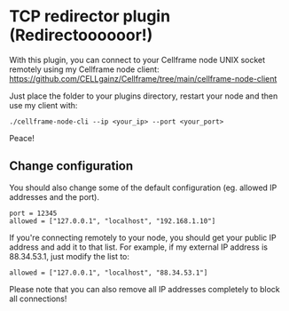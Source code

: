 # TCP redirector plugin (Redirectoooooor!)

With this plugin, you can connect to your Cellframe node UNIX socket remotely using my Cellframe node client: https://github.com/CELLgainz/Cellframe/tree/main/cellframe-node-client

Just place the folder to your plugins directory, restart your node and then use my client with:

	./cellframe-node-cli --ip <your_ip> --port <your_port>

Peace!

## Change configuration

You should also change some of the default configuration (eg. allowed IP addresses and the port). 

	port = 12345
	allowed = ["127.0.0.1", "localhost", "192.168.1.10"]

If you're connecting remotely to your node, you should get your public IP address and add it to that list. For example, if my external IP address is 88.34.53.1, just modify the list to:

	allowed = ["127.0.0.1", "localhost", "88.34.53.1"]

Please note that you can also remove all IP addresses completely to block all connections!